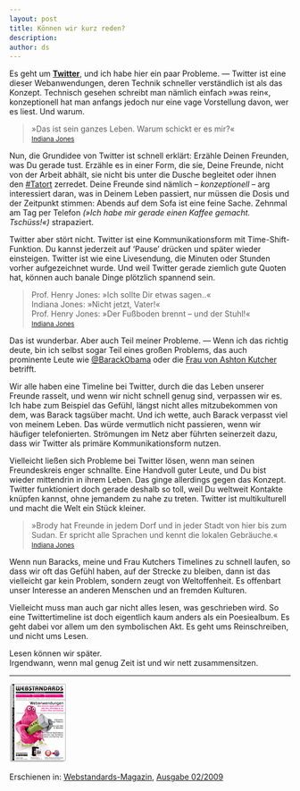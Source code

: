```yaml
---
layout: post
title: Können wir kurz reden?
description:
author: ds
---
```


Es geht um [**Twitter**](http://twitter.com), und ich habe hier ein paar Probleme. — Twitter ist eine dieser Webanwendungen, deren Technik schneller verständlich ist als das Konzept. Technisch gesehen schreibt man nämlich einfach »was rein«, konzeptionell hat man anfangs jedoch nur eine vage Vorstellung davon, wer es liest. Und warum.

> »Das ist sein ganzes Leben. Warum schickt er es mir?«  
> <small>[Indiana Jones](http://www.imdb.com/title/tt0097576/)</small>

Nun, die Grundidee von Twitter ist schnell erklärt: Erzähle Deinen Freunden, was Du gerade tust. Erzähle es in einer Form, die sie, Deine Freunde, nicht von der Arbeit abhält, sie nicht bis unter die Dusche begleitet oder ihnen den [#Tatort](http://twitter.com/search?q=Tatort) zerredet. Deine Freunde sind nämlich – *konzeptionell* – arg interessiert daran, was in Deinem Leben passiert, nur müssen die Dosis und der Zeitpunkt stimmen: Abends auf dem Sofa ist eine feine Sache. Zehnmal am Tag per Telefon *(»Ich habe mir gerade einen Kaffee gemacht. Tschüss!«)* strapaziert.

Twitter aber stört nicht. Twitter ist eine Kommunikationsform mit Time-Shift-Funktion. Du kannst jederzeit auf ‘Pause’ drücken und später wieder einsteigen. Twitter ist wie eine Livesendung, die Minuten oder Stunden vorher aufgezeichnet wurde. Und weil Twitter gerade ziemlich gute Quoten hat, können auch banale Dinge plötzlich spannend sein.

> Prof. Henry Jones: »Ich sollte Dir etwas sagen..«  
> Indiana Jones: »Nicht jetzt, Vater!«  
> Prof. Henry Jones: »Der Fußboden brennt – und der Stuhl!«  
> <small>[Indiana Jones](http://www.imdb.com/title/tt0097576/)</small>

Das ist wunderbar. Aber auch Teil meiner Probleme. — Wenn ich das richtig deute, bin ich selbst sogar Teil eines großen Problems, das auch prominente Leute wie [@BarackObama](http://twitter.com/barackobama) oder die [Frau von Ashton Kutcher](http://twitter.com/mrskutcher) betrifft.

Wir alle haben eine Timeline bei Twitter, durch die das Leben unserer Freunde rasselt, und wenn wir nicht schnell genug sind, verpassen wir es. Ich habe zum Beispiel das Gefühl, längst nicht alles mitzubekommen von dem, was Barack tagsüber macht. Und ich wette, auch Barack verpasst viel von meinem Leben. Das würde vermutlich nicht passieren, wenn wir häufiger telefonierten. Strömungen im Netz aber führten seinerzeit dazu, dass wir Twitter als primäre Kommunikationsform nutzen.

Vielleicht ließen sich Probleme bei Twitter lösen, wenn man seinen Freundeskreis enger schnallte. Eine Handvoll guter Leute, und Du bist wieder mittendrin in ihrem Leben. Das ginge allerdings gegen das Konzept. Twitter funktioniert doch gerade deshalb so toll, weil Du weltweit Kontakte knüpfen kannst, ohne jemandem zu nahe zu treten. Twitter ist multikulturell und macht die Welt ein Stück kleiner.

> »Brody hat Freunde in jedem Dorf und in jeder Stadt von hier bis zum Sudan. Er spricht alle Sprachen und kennt die lokalen Gebräuche.«  
> <small>[Indiana Jones](http://www.imdb.com/title/tt0097576/)</small>

Wenn nun Baracks, meine und Frau Kutchers Timelines zu schnell laufen, so dass wir oft das Gefühl haben, auf der Strecke zu bleiben, dann ist das vielleicht gar kein Problem, sondern zeugt von Weltoffenheit. Es offenbart unser Interesse an anderen Menschen und an fremden Kulturen.

Vielleicht muss man auch gar nicht alles lesen, was geschrieben wird. So eine Twittertimeline ist doch eigentlich kaum anders als ein Poesiealbum. Es geht dabei vor allem um den symbolischen Akt. Es geht ums Reinschreiben, und nicht ums Lesen.

Lesen können wir später.  
Irgendwann, wenn mal genug Zeit ist und wir nett zusammensitzen.

---

![Webstandards-Magazin, Ausgabe 02/2009](/content/images/2015/02/webstandardsmag_02-09.gif)

Erschienen in:  [Webstandards-Magazin](http://www.webstandards-magazin.de), [Ausgabe 02/2009](http://www.webstandards-magazin.de/index.php/index/02-09-rich-internet-applications)
